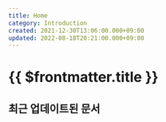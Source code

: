 ```yaml
---
title: Home
category: Introduction
created: 2021-12-30T13:06:00.000+09:00
updated: 2022-08-18T20:21:00.000+09:00
---
```


# {{ $frontmatter.title }}

## 최근 업데이트된 문서

<LatestJournals />
